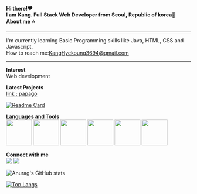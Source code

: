 **Hi there!:hearts:**      
**I am Kang. Full Stack Web Developer from Seoul, Republic of korea:woman:**     
**About me :star:**     

--------------------

I'm currently learning Basic Programming skills like Java, HTML, CSS and Javascript.   
How to reach me:KangHyekoung3694@gmail.com   
   
--------------------------
   
   
**Interest**      
Web development  
    
**Latest Projects**        
[link : papago](https://github.com/Kangyekoung/papago.git)

[![Readme Card](https://github-readme-stats.vercel.app/api/pin/?username=anuraghazra&repo=github-readme-stats)](https://github.com/Kangyekoung/papago.git)
   
**Languages and Tools**   
<img src="https://cdn.jsdelivr.net/gh/devicons/devicon/icons/css3/css3-original-wordmark.svg" height="70px" width="70px"/>
<img src="https://cdn.jsdelivr.net/gh/devicons/devicon/icons/html5/html5-original-wordmark.svg" height="70px" width="70px"/>
<img src="https://cdn.jsdelivr.net/gh/devicons/devicon/icons/javascript/javascript-original.svg" height="70px" width="70px"/>
<img src="https://cdn.jsdelivr.net/gh/devicons/devicon/icons/react/react-original-wordmark.svg" height="70px" width="70px"/>
<img src="https://cdn.jsdelivr.net/gh/devicons/devicon/icons/java/java-original-wordmark.svg" height="70px" width="70px"/>
<img src="https://cdn.jsdelivr.net/gh/devicons/devicon/icons/visualstudio/visualstudio-plain-wordmark.svg" height="70px" width="70px"/>
   
   
**Connect with me**     
<img src="https://img.shields.io/badge/gmail-EA4335?style=for-the-badge&logo=gmail&logoColor=white">
<img src="https://img.shields.io/badge/instagram-E4405F?style=for-the-badge&logo=instagram&logoColor=white">


![Anurag's GitHub stats](https://github-readme-stats.vercel.app/api?username=anuraghazra&show_icons=true&theme=radical)

[![Top Langs](https://github-readme-stats.vercel.app/api/top-langs/?username=anuraghazra&layout=compact)](https://github.com/anuraghazra/github-readme-stats)
   
